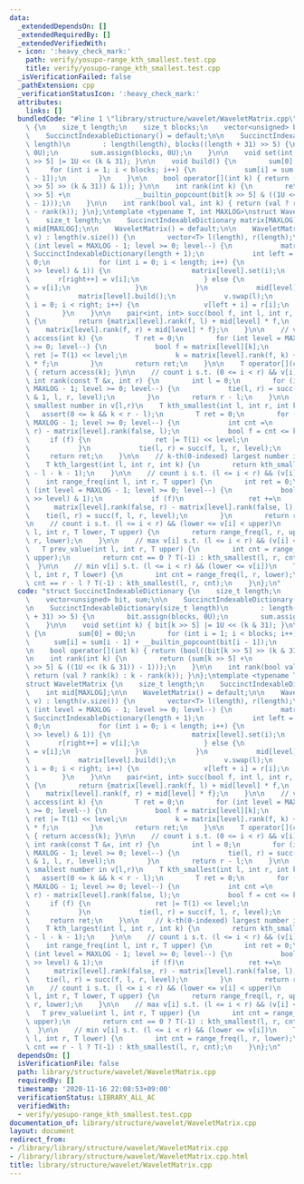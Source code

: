 ```yaml
---
data:
  _extendedDependsOn: []
  _extendedRequiredBy: []
  _extendedVerifiedWith:
  - icon: ':heavy_check_mark:'
    path: verify/yosupo-range_kth_smallest.test.cpp
    title: verify/yosupo-range_kth_smallest.test.cpp
  _isVerificationFailed: false
  _pathExtension: cpp
  _verificationStatusIcon: ':heavy_check_mark:'
  attributes:
    links: []
  bundledCode: "#line 1 \"library/structure/wavelet/WaveletMatrix.cpp\"\nstruct SuccinctIndexableDictionary\
    \ {\n    size_t length;\n    size_t blocks;\n    vector<unsigned> bit, sum;\n\n\
    \    SuccinctIndexableDictionary() = default;\n\n    SuccinctIndexableDictionary(size_t\
    \ length)\n        : length(length), blocks((length + 31) >> 5) {\n        bit.assign(blocks,\
    \ 0U);\n        sum.assign(blocks, 0U);\n    }\n\n    void set(int k) { bit[k\
    \ >> 5] |= 1U << (k & 31); }\n\n    void build() {\n        sum[0] = 0U;\n   \
    \     for (int i = 1; i < blocks; i++) {\n            sum[i] = sum[i - 1] + __builtin_popcount(bit[i\
    \ - 1]);\n        }\n    }\n\n    bool operator[](int k) { return (bool((bit[k\
    \ >> 5] >> (k & 31)) & 1)); }\n\n    int rank(int k) {\n        return (sum[k\
    \ >> 5] +\n                __builtin_popcount(bit[k >> 5] & ((1U << (k & 31))\
    \ - 1)));\n    }\n\n    int rank(bool val, int k) { return (val ? rank(k) : k\
    \ - rank(k)); }\n};\ntemplate <typename T, int MAXLOG>\nstruct WaveletMatrix {\n\
    \    size_t length;\n    SuccinctIndexableDictionary matrix[MAXLOG];\n    int\
    \ mid[MAXLOG];\n\n    WaveletMatrix() = default;\n\n    WaveletMatrix(vector<T>\
    \ v) : length(v.size()) {\n        vector<T> l(length), r(length);\n        for\
    \ (int level = MAXLOG - 1; level >= 0; level--) {\n            matrix[level] =\
    \ SuccinctIndexableDictionary(length + 1);\n            int left = 0, right =\
    \ 0;\n            for (int i = 0; i < length; i++) {\n                if (((v[i]\
    \ >> level) & 1)) {\n                    matrix[level].set(i);\n             \
    \       r[right++] = v[i];\n                } else {\n                    l[left++]\
    \ = v[i];\n                }\n            }\n            mid[level] = left;\n\
    \            matrix[level].build();\n            v.swap(l);\n            for (int\
    \ i = 0; i < right; i++) {\n                v[left + i] = r[i];\n            }\n\
    \        }\n    }\n\n    pair<int, int> succ(bool f, int l, int r, int level)\
    \ {\n        return {matrix[level].rank(f, l) + mid[level] * f,\n            \
    \    matrix[level].rank(f, r) + mid[level] * f};\n    }\n\n    // v[k]\n    T\
    \ access(int k) {\n        T ret = 0;\n        for (int level = MAXLOG - 1; level\
    \ >= 0; level--) {\n            bool f = matrix[level][k];\n            if (f)\
    \ ret |= T(1) << level;\n            k = matrix[level].rank(f, k) + mid[level]\
    \ * f;\n        }\n        return ret;\n    }\n\n    T operator[](const int &k)\
    \ { return access(k); }\n\n    // count i s.t. (0 <= i < r) && v[i] == x\n   \
    \ int rank(const T &x, int r) {\n        int l = 0;\n        for (int level =\
    \ MAXLOG - 1; level >= 0; level--) {\n            tie(l, r) = succ((x >> level)\
    \ & 1, l, r, level);\n        }\n        return r - l;\n    }\n\n    // k-th(0-indexed)\
    \ smallest number in v[l,r)\n    T kth_smallest(int l, int r, int k) {\n     \
    \   assert(0 <= k && k < r - l);\n        T ret = 0;\n        for (int level =\
    \ MAXLOG - 1; level >= 0; level--) {\n            int cnt =\n                matrix[level].rank(false,\
    \ r) - matrix[level].rank(false, l);\n            bool f = cnt <= k;\n       \
    \     if (f) {\n                ret |= T(1) << level;\n                k -= cnt;\n\
    \            }\n            tie(l, r) = succ(f, l, r, level);\n        }\n   \
    \     return ret;\n    }\n\n    // k-th(0-indexed) largest number in v[l,r)\n\
    \    T kth_largest(int l, int r, int k) {\n        return kth_smallest(l, r, r\
    \ - l - k - 1);\n    }\n\n    // count i s.t. (l <= i < r) && (v[i] < upper)\n\
    \    int range_freq(int l, int r, T upper) {\n        int ret = 0;\n        for\
    \ (int level = MAXLOG - 1; level >= 0; level--) {\n            bool f = ((upper\
    \ >> level) & 1);\n            if (f)\n                ret +=\n              \
    \      matrix[level].rank(false, r) - matrix[level].rank(false, l);\n        \
    \    tie(l, r) = succ(f, l, r, level);\n        }\n        return ret;\n    }\n\
    \n    // count i s.t. (l <= i < r) && (lower <= v[i] < upper)\n    int range_freq(int\
    \ l, int r, T lower, T upper) {\n        return range_freq(l, r, upper) - range_freq(l,\
    \ r, lower);\n    }\n\n    // max v[i] s.t. (l <= i < r) && (v[i] < upper)\n \
    \   T prev_value(int l, int r, T upper) {\n        int cnt = range_freq(l, r,\
    \ upper);\n        return cnt == 0 ? T(-1) : kth_smallest(l, r, cnt - 1);\n  \
    \  }\n\n    // min v[i] s.t. (l <= i < r) && (lower <= v[i])\n    T next_value(int\
    \ l, int r, T lower) {\n        int cnt = range_freq(l, r, lower);\n        return\
    \ cnt == r - l ? T(-1) : kth_smallest(l, r, cnt);\n    }\n};\n"
  code: "struct SuccinctIndexableDictionary {\n    size_t length;\n    size_t blocks;\n\
    \    vector<unsigned> bit, sum;\n\n    SuccinctIndexableDictionary() = default;\n\
    \n    SuccinctIndexableDictionary(size_t length)\n        : length(length), blocks((length\
    \ + 31) >> 5) {\n        bit.assign(blocks, 0U);\n        sum.assign(blocks, 0U);\n\
    \    }\n\n    void set(int k) { bit[k >> 5] |= 1U << (k & 31); }\n\n    void build()\
    \ {\n        sum[0] = 0U;\n        for (int i = 1; i < blocks; i++) {\n      \
    \      sum[i] = sum[i - 1] + __builtin_popcount(bit[i - 1]);\n        }\n    }\n\
    \n    bool operator[](int k) { return (bool((bit[k >> 5] >> (k & 31)) & 1)); }\n\
    \n    int rank(int k) {\n        return (sum[k >> 5] +\n                __builtin_popcount(bit[k\
    \ >> 5] & ((1U << (k & 31)) - 1)));\n    }\n\n    int rank(bool val, int k) {\
    \ return (val ? rank(k) : k - rank(k)); }\n};\ntemplate <typename T, int MAXLOG>\n\
    struct WaveletMatrix {\n    size_t length;\n    SuccinctIndexableDictionary matrix[MAXLOG];\n\
    \    int mid[MAXLOG];\n\n    WaveletMatrix() = default;\n\n    WaveletMatrix(vector<T>\
    \ v) : length(v.size()) {\n        vector<T> l(length), r(length);\n        for\
    \ (int level = MAXLOG - 1; level >= 0; level--) {\n            matrix[level] =\
    \ SuccinctIndexableDictionary(length + 1);\n            int left = 0, right =\
    \ 0;\n            for (int i = 0; i < length; i++) {\n                if (((v[i]\
    \ >> level) & 1)) {\n                    matrix[level].set(i);\n             \
    \       r[right++] = v[i];\n                } else {\n                    l[left++]\
    \ = v[i];\n                }\n            }\n            mid[level] = left;\n\
    \            matrix[level].build();\n            v.swap(l);\n            for (int\
    \ i = 0; i < right; i++) {\n                v[left + i] = r[i];\n            }\n\
    \        }\n    }\n\n    pair<int, int> succ(bool f, int l, int r, int level)\
    \ {\n        return {matrix[level].rank(f, l) + mid[level] * f,\n            \
    \    matrix[level].rank(f, r) + mid[level] * f};\n    }\n\n    // v[k]\n    T\
    \ access(int k) {\n        T ret = 0;\n        for (int level = MAXLOG - 1; level\
    \ >= 0; level--) {\n            bool f = matrix[level][k];\n            if (f)\
    \ ret |= T(1) << level;\n            k = matrix[level].rank(f, k) + mid[level]\
    \ * f;\n        }\n        return ret;\n    }\n\n    T operator[](const int &k)\
    \ { return access(k); }\n\n    // count i s.t. (0 <= i < r) && v[i] == x\n   \
    \ int rank(const T &x, int r) {\n        int l = 0;\n        for (int level =\
    \ MAXLOG - 1; level >= 0; level--) {\n            tie(l, r) = succ((x >> level)\
    \ & 1, l, r, level);\n        }\n        return r - l;\n    }\n\n    // k-th(0-indexed)\
    \ smallest number in v[l,r)\n    T kth_smallest(int l, int r, int k) {\n     \
    \   assert(0 <= k && k < r - l);\n        T ret = 0;\n        for (int level =\
    \ MAXLOG - 1; level >= 0; level--) {\n            int cnt =\n                matrix[level].rank(false,\
    \ r) - matrix[level].rank(false, l);\n            bool f = cnt <= k;\n       \
    \     if (f) {\n                ret |= T(1) << level;\n                k -= cnt;\n\
    \            }\n            tie(l, r) = succ(f, l, r, level);\n        }\n   \
    \     return ret;\n    }\n\n    // k-th(0-indexed) largest number in v[l,r)\n\
    \    T kth_largest(int l, int r, int k) {\n        return kth_smallest(l, r, r\
    \ - l - k - 1);\n    }\n\n    // count i s.t. (l <= i < r) && (v[i] < upper)\n\
    \    int range_freq(int l, int r, T upper) {\n        int ret = 0;\n        for\
    \ (int level = MAXLOG - 1; level >= 0; level--) {\n            bool f = ((upper\
    \ >> level) & 1);\n            if (f)\n                ret +=\n              \
    \      matrix[level].rank(false, r) - matrix[level].rank(false, l);\n        \
    \    tie(l, r) = succ(f, l, r, level);\n        }\n        return ret;\n    }\n\
    \n    // count i s.t. (l <= i < r) && (lower <= v[i] < upper)\n    int range_freq(int\
    \ l, int r, T lower, T upper) {\n        return range_freq(l, r, upper) - range_freq(l,\
    \ r, lower);\n    }\n\n    // max v[i] s.t. (l <= i < r) && (v[i] < upper)\n \
    \   T prev_value(int l, int r, T upper) {\n        int cnt = range_freq(l, r,\
    \ upper);\n        return cnt == 0 ? T(-1) : kth_smallest(l, r, cnt - 1);\n  \
    \  }\n\n    // min v[i] s.t. (l <= i < r) && (lower <= v[i])\n    T next_value(int\
    \ l, int r, T lower) {\n        int cnt = range_freq(l, r, lower);\n        return\
    \ cnt == r - l ? T(-1) : kth_smallest(l, r, cnt);\n    }\n};\n"
  dependsOn: []
  isVerificationFile: false
  path: library/structure/wavelet/WaveletMatrix.cpp
  requiredBy: []
  timestamp: '2020-11-16 22:08:53+09:00'
  verificationStatus: LIBRARY_ALL_AC
  verifiedWith:
  - verify/yosupo-range_kth_smallest.test.cpp
documentation_of: library/structure/wavelet/WaveletMatrix.cpp
layout: document
redirect_from:
- /library/library/structure/wavelet/WaveletMatrix.cpp
- /library/library/structure/wavelet/WaveletMatrix.cpp.html
title: library/structure/wavelet/WaveletMatrix.cpp
---
```

